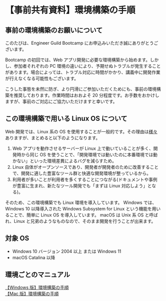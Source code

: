 # 【事前共有資料】環境構築の手順

## 事前の環境構築のお願いについて

このたびは、Engineer Guild Bootcamp にお申込みいただき誠にありがとうございます。

Bootcamp の初回では、Web アプリ開発に必要な環境構築から始めます。しかし、参加者それぞれの PC 環境の違いにより、予期せぬトラブルが発生することがあります。場合によっては、トラブル対応に時間がかかり、講義中に開発作業が行えなくなる可能性もございます。

こうした事態を未然に防ぎ、より円滑にご参加いただくためにも、事前の環境構築を推奨しております。作業時間はおおよそ 20 分程度です。お手数をおかけしますが、事前のご対応にご協力いただけますと幸いです。

## この環境構築で用いる Linux OS について

Web 開発では、Linux 系の OS を使用することが一般的です。その理由は[様々](https://chatgpt.com/share/688c1e4a-b4ec-8013-b5c2-03218be99ad1)ありますが、まとめると以下のようになります。

1. Web アプリを動作させるサーバーが Linux 上で動いていることが多く、開発時から同じ OS を使うことで、「開発環境では動いたのに本番環境では動かない」といった環境差異によるバグを減らすため。
2. Linux 自体がオープンソースであり、開発者が開発者のために改善することで、開発に適した豊富なツール群と快適な開発環境が整っているから。
3. 利用者が多いことが利用者を多くすることにつながる(ドキュメントや事例が豊富に生まれ、新たなツール開発でも「まずは Linux 対応しよう」となる)。

そのため、この環境構築でも Linux 環境を導入しています。
Windows では、Windows 10 以降導入された Windows Subsystem for Linux という機能を用いることで、簡単に Linux OS を導入しています。
macOS は Unix 系 OS と呼ばれ、Linux と兄弟のようなものなので、そのまま開発を行うことが出来ます。

## 対象 OS

- Windows 10 バージョン 2004 以上 または Windows 11
- macOS Catalina 以降

## 環境ごとのマニュアル

[【Windows 版】環境構築の手順](./【Windows版】環境構築の手順.md)  
[【Mac 版】環境構築の手順](./【Mac版】環境構築の手順.md)
